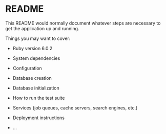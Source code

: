 # README

This README would normally document whatever steps are necessary to get the
application up and running.

Things you may want to cover:

* Ruby version 6.0.2

* System dependencies

* Configuration

* Database creation

* Database initialization

* How to run the test suite

* Services (job queues, cache servers, search engines, etc.)

* Deployment instructions

* ...
